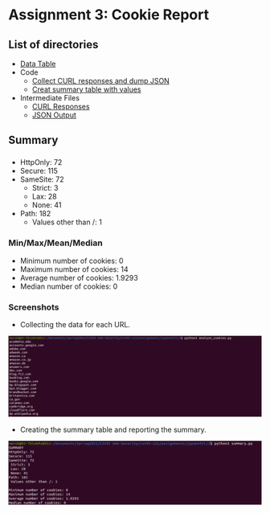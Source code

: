 # Assignment 3: Cookie Report

## List of directories

  * [Data Table](data.tsv)
  * Code
    * [Collect CURL responses and dump JSON](analyze_cookies.py)
    * [Creat summary table with values](summary.py)
  * Intermediate Files
    * [CURL Responses](curl_output)
    * [JSON Output](out.json)


## Summary

### 

* HttpOnly: 72
* Secure: 115
* SameSite: 72
  * Strict: 3
  * Lax: 28
  * None: 41
* Path: 182
  * Values other than /: 1

### Min/Max/Mean/Median 

* Minimum number of cookies: 0
* Maximum number of cookies: 14
* Average number of cookies: 1.9293
* Median number of cookies: 0


### Screenshots

* Collecting the data for each URL.
<img src="screenshots/1.png" width="700">

* Creating the summary table and reporting the summary.
<img src="screenshots/2.png" width="700">